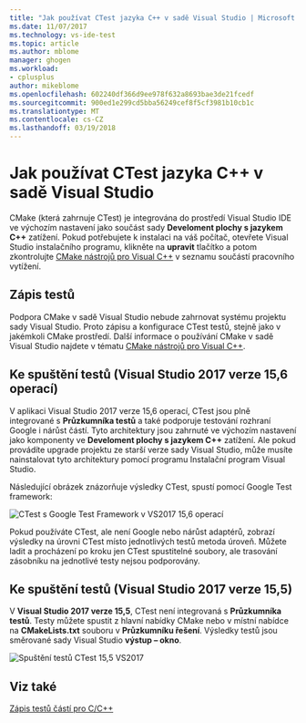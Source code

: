 ```yaml
---
title: "Jak používat CTest jazyka C++ v sadě Visual Studio | Microsoft Docs"
ms.date: 11/07/2017
ms.technology: vs-ide-test
ms.topic: article
ms.author: mblome
manager: ghogen
ms.workload:
- cplusplus
author: mikeblome
ms.openlocfilehash: 602240df366d9ee978f632a8693bae3de21fcedf
ms.sourcegitcommit: 900ed1e299cd5bba56249cef8f5cf3981b10cb1c
ms.translationtype: MT
ms.contentlocale: cs-CZ
ms.lasthandoff: 03/19/2018
---
```

# <a name="how-to-use-ctest-for-c-in-visual-studio"></a>Jak používat CTest jazyka C++ v sadě Visual Studio

CMake (která zahrnuje CTest) je integrována do prostředí Visual Studio IDE ve výchozím nastavení jako součást sady **Develoment plochy s jazykem C++** zatížení. Pokud potřebujete k instalaci na váš počítač, otevřete Visual Studio instalačního programu, klikněte na **upravit** tlačítko a potom zkontrolujte [CMake nástrojů pro Visual C++](/cpp/ide/cmake-tools-for-visual-cpp) v seznamu součástí pracovního vytížení.

## <a name="to-write-tests"></a>Zápis testů

Podpora CMake v sadě Visual Studio nebude zahrnovat systému projektu sady Visual Studio. Proto zápisu a konfigurace CTest testů, stejně jako v jakémkoli CMake prostředí. Další informace o používání CMake v sadě Visual Studio najdete v tématu [CMake nástrojů pro Visual C++](/cpp/ide/cmake-tools-for-visual-cpp).

## <a name="to-run-tests-visual-studio-2017-version-156"></a>Ke spuštění testů (Visual Studio 2017 verze 15,6 operací)

V aplikaci Visual Studio 2017 verze 15,6 operací, CTest jsou plně integrované s **Průzkumníka testů** a také podporuje testování rozhraní Google i nárůst částí. Tyto architektury jsou zahrnuté ve výchozím nastavení jako komponenty ve **Develoment plochy s jazykem C++** zatížení. Ale pokud provádíte upgrade projektu ze starší verze sady Visual Studio, může musíte nainstalovat tyto architektury pomocí programu Instalační program Visual Studio.

Následující obrázek znázorňuje výsledky CTest, spustí pomocí Google Test framework:

![CTest s Google Test Framework v VS2017 15,6 operací](media/ctest-test-explorer.png "CTest a Google testů v testovací Explorer")

Pokud používáte CTest, ale není Google nebo nárůst adaptérů, zobrazí výsledky na úrovni CTest místo jednotlivých testů metoda úroveň. Můžete ladit a procházení po kroku jen CTest spustitelné soubory, ale trasování zásobníku na jednotlivé testy nejsou podporovány.

## <a name="to-run-tests-visual-studio-2017-version-155"></a>Ke spuštění testů (Visual Studio 2017 verze 15,5)

V **Visual Studio 2017 verze 15,5**, CTest není integrovaná s **Průzkumníka testů**. Testy můžete spustit z hlavní nabídky CMake nebo v místní nabídce na **CMakeLists.txt** souboru v **Průzkumníku řešení**. Výsledky testů jsou směrované sady Visual Studio **výstup – okno**.

![Spuštění testů CTest 15,5 VS2017](media/cpp-cmake-run-tests.png "CTest spuštění testů v 15,5")

## <a name="see-also"></a>Viz také

[Zápis testů částí pro C/C++](writing-unit-tests-for-c-cpp.md)